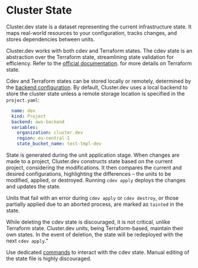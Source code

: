 # Cluster State

Cluster.dev state is a dataset representing the current infrastructure state. It maps real-world resources to your configuration, tracks changes, and stores dependencies between units.

Cluster.dev works with both cdev and Terraform states. The cdev state is an abstraction over the Terraform state, streamlining state validation for efficiency. Refer to the [official documentation](https://www.terraform.io/docs/language/state/index.html). for more details on Terraform state.

Cdev and Terraform states can be stored locally or remotely, determined by the [backend configuration](https://docs.cluster.dev/structure-backend/). By default, Cluster.dev uses a local backend to store the cluster state unless a remote storage location is specified in the `project.yaml`:

```yaml
  name: dev
  kind: Project
  backend: aws-backend
  variables:
    organization: cluster.dev
    region: eu-central-1
    state_bucket_name: test-tmpl-dev
```

State is generated during the unit application stage. When changes are made to a project, Cluster.dev constructs state based on the current project, considering the modifications. It then compares the current and desired configurations, highlighting the differences – the units to be modified, applied, or destroyed. Running `cdev apply` deploys the changes and updates the state.

Units that fail with an error during `cdev apply` or `cdev destroy`, or those partially applied due to an aborted process, are marked as `tainted` in the state.

While deleting the cdev state is discouraged, it is not critical, unlike Terraform state. Cluster.dev units, being Terraform-based, maintain their own states. In the event of deletion, the state will be redeployed with the next `cdev apply`."

Use dedicated [commands](https://docs.cluster.dev/cli-commands/#state) to interact with the cdev state. Manual editing of the state file is highly discouraged.

